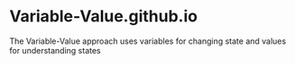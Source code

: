# Variable-Value.github.io
The Variable-Value approach uses variables for changing state and values for understanding states
